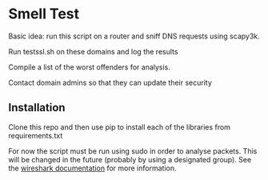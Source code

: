 # Smell Test

Basic idea: run this script on a router and sniff DNS requests using scapy3k.

Run testssl.sh on these domains and log the results

Compile a list of the worst offenders for analysis.

Contact domain admins so that they can update their security

## Installation

Clone this repo and then use pip to install each of the libraries from requirements.txt

For now the script must be run using sudo in order to analyse packets. This will be changed in the future (probably by using a designated group). See the [wireshark documentation](https://anonscm.debian.org/viewvc/collab-maint/ext-maint/wireshark/trunk/debian/README.Debian?view=markup) for more information.


